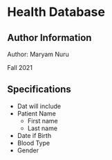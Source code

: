 # Health Database

## Author Information
Author: Maryam Nuru

Fall 2021

## Specifications 

* Dat will include 
* Patient Name 
    * First name 
    * Last name 
* Date if Birth 
* Blood Type
* Gender 

